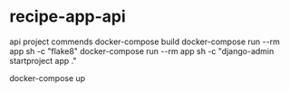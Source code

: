 # recipe-app-api
api project
commends docker-compose build
docker-compose run --rm app sh -c "flake8"
docker-compose run --rm app sh -c "django-admin startproject app ."

docker-compose up
